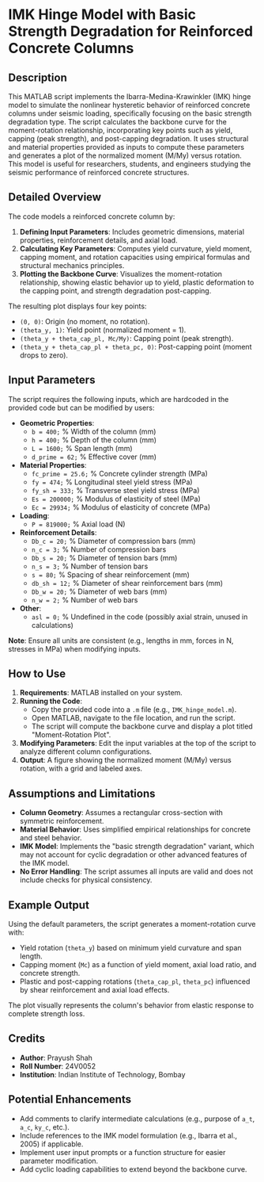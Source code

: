 # IMK Hinge Model with Basic Strength Degradation for Reinforced Concrete Columns

## Description
This MATLAB script implements the Ibarra-Medina-Krawinkler (IMK) hinge model to simulate the nonlinear hysteretic behavior of reinforced concrete columns under seismic loading, specifically focusing on the basic strength degradation type. The script calculates the backbone curve for the moment-rotation relationship, incorporating key points such as yield, capping (peak strength), and post-capping degradation. It uses structural and material properties provided as inputs to compute these parameters and generates a plot of the normalized moment (M/My) versus rotation. This model is useful for researchers, students, and engineers studying the seismic performance of reinforced concrete structures.

## Detailed Overview
The code models a reinforced concrete column by:
1. **Defining Input Parameters**: Includes geometric dimensions, material properties, reinforcement details, and axial load.
2. **Calculating Key Parameters**: Computes yield curvature, yield moment, capping moment, and rotation capacities using empirical formulas and structural mechanics principles.
3. **Plotting the Backbone Curve**: Visualizes the moment-rotation relationship, showing elastic behavior up to yield, plastic deformation to the capping point, and strength degradation post-capping.

The resulting plot displays four key points:
- `(0, 0)`: Origin (no moment, no rotation).
- `(theta_y, 1)`: Yield point (normalized moment = 1).
- `(theta_y + theta_cap_pl, Mc/My)`: Capping point (peak strength).
- `(theta_y + theta_cap_pl + theta_pc, 0)`: Post-capping point (moment drops to zero).

## Input Parameters
The script requires the following inputs, which are hardcoded in the provided code but can be modified by users:
- **Geometric Properties**:
  - `b = 400;` % Width of the column (mm)
  - `h = 400;` % Depth of the column (mm)
  - `L = 1600;` % Span length (mm)
  - `d_prime = 62;` % Effective cover (mm)
- **Material Properties**:
  - `fc_prime = 25.6;` % Concrete cylinder strength (MPa)
  - `fy = 474;` % Longitudinal steel yield stress (MPa)
  - `fy_sh = 333;` % Transverse steel yield stress (MPa)
  - `Es = 200000;` % Modulus of elasticity of steel (MPa)
  - `Ec = 29934;` % Modulus of elasticity of concrete (MPa)
- **Loading**:
  - `P = 819000;` % Axial load (N)
- **Reinforcement Details**:
  - `Db_c = 20;` % Diameter of compression bars (mm)
  - `n_c = 3;` % Number of compression bars
  - `Db_s = 20;` % Diameter of tension bars (mm)
  - `n_s = 3;` % Number of tension bars
  - `s = 80;` % Spacing of shear reinforcement (mm)
  - `db_sh = 12;` % Diameter of shear reinforcement bars (mm)
  - `Db_w = 20;` % Diameter of web bars (mm)
  - `n_w = 2;` % Number of web bars
- **Other**:
  - `asl = 0;` % Undefined in the code (possibly axial strain, unused in calculations)

**Note**: Ensure all units are consistent (e.g., lengths in mm, forces in N, stresses in MPa) when modifying inputs.

## How to Use
1. **Requirements**: MATLAB installed on your system.
2. **Running the Code**:
   - Copy the provided code into a `.m` file (e.g., `IMK_hinge_model.m`).
   - Open MATLAB, navigate to the file location, and run the script.
   - The script will compute the backbone curve and display a plot titled "Moment-Rotation Plot".
3. **Modifying Parameters**: Edit the input variables at the top of the script to analyze different column configurations.
4. **Output**: A figure showing the normalized moment (M/My) versus rotation, with a grid and labeled axes.

## Assumptions and Limitations
- **Column Geometry**: Assumes a rectangular cross-section with symmetric reinforcement.
- **Material Behavior**: Uses simplified empirical relationships for concrete and steel behavior.
- **IMK Model**: Implements the "basic strength degradation" variant, which may not account for cyclic degradation or other advanced features of the IMK model.
- **No Error Handling**: The script assumes all inputs are valid and does not include checks for physical consistency.

## Example Output
Using the default parameters, the script generates a moment-rotation curve with:
- Yield rotation (`theta_y`) based on minimum yield curvature and span length.
- Capping moment (`Mc`) as a function of yield moment, axial load ratio, and concrete strength.
- Plastic and post-capping rotations (`theta_cap_pl`, `theta_pc`) influenced by shear reinforcement and axial load effects.

The plot visually represents the column's behavior from elastic response to complete strength loss.

## Credits
- **Author**: Prayush Shah
- **Roll Number**: 24V0052
- **Institution**: Indian Institute of Technology, Bombay

## Potential Enhancements
- Add comments to clarify intermediate calculations (e.g., purpose of `a_t`, `a_c`, `ky_c`, etc.).
- Include references to the IMK model formulation (e.g., Ibarra et al., 2005) if applicable.
- Implement user input prompts or a function structure for easier parameter modification.
- Add cyclic loading capabilities to extend beyond the backbone curve.
